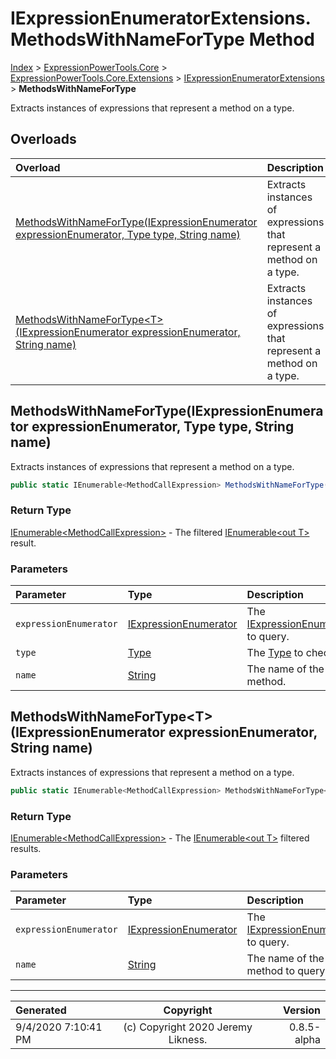 ﻿# IExpressionEnumeratorExtensions.MethodsWithNameForType Method

[Index](../index.md) > [ExpressionPowerTools.Core](ExpressionPowerTools.Core.a.md) > [ExpressionPowerTools.Core.Extensions](ExpressionPowerTools.Core.Extensions.n.md) > [IExpressionEnumeratorExtensions](ExpressionPowerTools.Core.Extensions.IExpressionEnumeratorExtensions.cs.md) > **MethodsWithNameForType**

Extracts instances of expressions that represent a method
            on a type.

## Overloads

| Overload | Description |
| :-- | :-- |
| [MethodsWithNameForType(IExpressionEnumerator expressionEnumerator, Type type, String name)](#methodswithnamefortypeiexpressionenumerator-expressionenumerator-type-type-string-name) | Extracts instances of expressions that represent a method            on a type. |
| [MethodsWithNameForType&lt;T>(IExpressionEnumerator expressionEnumerator, String name)](#methodswithnamefortypetiexpressionenumerator-expressionenumerator-string-name) | Extracts instances of expressions that represent a method            on a type. |
## MethodsWithNameForType(IExpressionEnumerator expressionEnumerator, Type type, String name)

Extracts instances of expressions that represent a method
            on a type.

```csharp
public static IEnumerable<MethodCallExpression> MethodsWithNameForType(IExpressionEnumerator expressionEnumerator, Type type, String name)
```

### Return Type

 [IEnumerable&lt;MethodCallExpression>](https://docs.microsoft.com/dotnet/api/system.collections.generic.ienumerable-1)  - The filtered [IEnumerable&lt;out T>](https://docs.microsoft.com/dotnet/api/system.collections.generic.ienumerable-1) result.

### Parameters

| Parameter | Type | Description |
| :-- | :-- | :-- |
| `expressionEnumerator` | [IExpressionEnumerator](ExpressionPowerTools.Core.Signatures.IExpressionEnumerator.i.md) | The [IExpressionEnumerator](ExpressionPowerTools.Core.Signatures.IExpressionEnumerator.i.md) to query. |
| `type` | [Type](https://docs.microsoft.com/dotnet/api/system.type) | The [Type](https://docs.microsoft.com/dotnet/api/system.type) to check for. |
| `name` | [String](https://docs.microsoft.com/dotnet/api/system.string) | The name of the method. |


## MethodsWithNameForType&lt;T>(IExpressionEnumerator expressionEnumerator, String name)

Extracts instances of expressions that represent a method
            on a type.

```csharp
public static IEnumerable<MethodCallExpression> MethodsWithNameForType<T>(IExpressionEnumerator expressionEnumerator, String name)
```

### Return Type

 [IEnumerable&lt;MethodCallExpression>](https://docs.microsoft.com/dotnet/api/system.collections.generic.ienumerable-1)  - The [IEnumerable&lt;out T>](https://docs.microsoft.com/dotnet/api/system.collections.generic.ienumerable-1) filtered results.

### Parameters

| Parameter | Type | Description |
| :-- | :-- | :-- |
| `expressionEnumerator` | [IExpressionEnumerator](ExpressionPowerTools.Core.Signatures.IExpressionEnumerator.i.md) | The [IExpressionEnumerator](ExpressionPowerTools.Core.Signatures.IExpressionEnumerator.i.md) to query. |
| `name` | [String](https://docs.microsoft.com/dotnet/api/system.string) | The name of the method to query for. |



---

| Generated | Copyright | Version |
| :-- | :-: | --: |
| 9/4/2020 7:10:41 PM | (c) Copyright 2020 Jeremy Likness. | 0.8.5-alpha |
